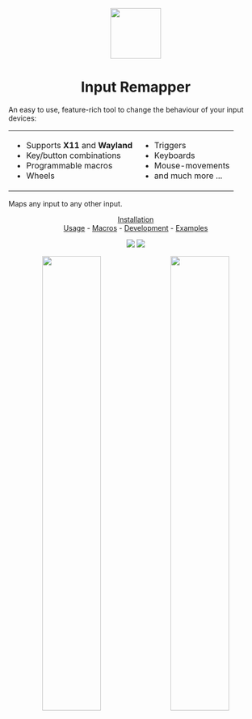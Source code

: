 <p align="center"><img src="data/input-remapper.svg" width=100/></p>

<h1 align="center">Input Remapper</h1>

An easy to use, feature-rich tool to change the behaviour of your input
devices:

<table cellspacing="0" cellpadding="0">
<td>
<ul>
<li> Supports <b>X11</b> and <b>Wayland</b>
<li> Key/button combinations
<li> Programmable macros
<li> Wheels
</ul>
</td>
<td>
<ul>
<li> Triggers
<li> Keyboards
<li> Mouse-movements
<li> and much more ...
</ul>
</td>
</table>

Maps any input to any other input.

<p align="center">
<a href="readme/installation.md">Installation</a></br> 
<a href="readme/usage.md">Usage</a> - 
<a href="readme/macros.md">Macros</a> - 
<a href="readme/development.md">Development</a> -
<a href="readme/examples.md">Examples</a>
</p>

<p align="center"><img src="readme/pylint.svg"/> <img src="readme/coverage.svg"/></p>

<p align="center">
  <img src="readme/screenshot.png" width="48%"/>
  &#160;
  <img src="readme/screenshot_2.png" width="48%"/>
</p>
